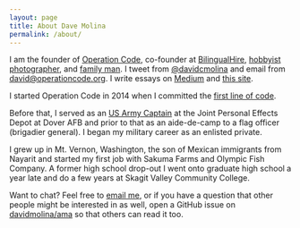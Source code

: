 ```yaml
---
layout: page
title: About Dave Molina
permalink: /about/
---
```


I am the founder of [Operation Code](http://operationcode.org), co-founder at [BilingualHire](http://bilingualhire.co), [hobbyist photographer](https://www.instagram.com/davidcmolina/), and [family man](https://www.instagram.com/p/-u6FbsRUlR/?taken-by=davidcmolina). I tweet from [@davidcmolina](http://twitter.com/davidcmolina/) and email from [david@operationcode.org](mailto:david@operationcode.org). I write essays on [Medium](https://medium.com/@davidcmolina) and [this site](http://davidmolina.github.io/).

I started Operation Code in 2014 when I committed the [first line of code](https://github.com/OperationCode/operationcode/commits/master).

Before that, I served as an [US Army Captain](https://www.instagram.com/p/BAiRSa8RUvp/?taken-by=davidcmolina) at the Joint Personal Effects Depot at Dover AFB and prior to that as an aide-de-camp to a flag officer (brigadier general). I began my military career as an enlisted private.

I grew up in Mt. Vernon, Washington, the son of Mexican immigrants from Nayarit and started my first job with Sakuma Farms and Olympic Fish Company. A former high school drop-out I went onto graduate high school a year late and do a few years at Skagit Valley Community College.

Want to chat? Feel free to [email me](mailto:david@operationcode.org), or if you have a question that other people might be interested in as well, open a GitHub issue on [davidmolina/ama](https://github.com/davidmolina) so that others can read it too.
